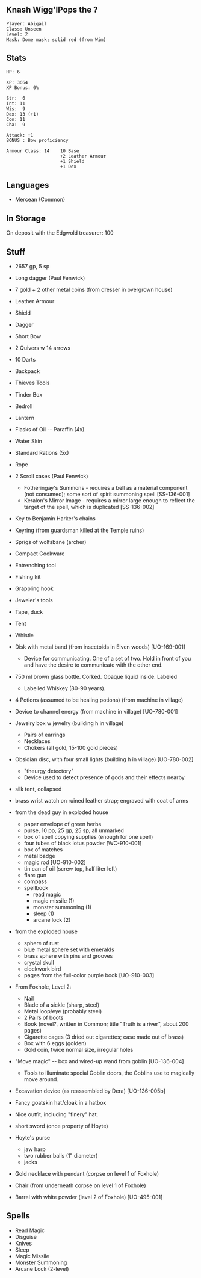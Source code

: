 
## Knash Wigg'lPops the ?

    Player: Abigail
    Class: Unseen
    Level: 2
    Mask: Dome mask; solid red (from Wim)

## Stats

    HP: 6

    XP: 3664
    XP Bonus: 0%

    Str:  6
    Int: 11
    Wis:  9
    Dex: 13 (+1)
    Con: 11
    Cha:  9

    Attack: +1
    BONUS : Bow proficiency

    Armour Class: 14    10 Base
                        +2 Leather Armour
                        +1 Shield
                        +1 Dex

## Languages

- Mercean (Common)

## In Storage

On deposit with the Edgwold treasurer: 100


## Stuff

* 2657 gp, 5 sp
* Long dagger (Paul Fenwick)

* 7 gold + 2 other metal coins (from dresser in overgrown house)
* Leather Armour
* Shield
* Dagger
* Short Bow
* 2 Quivers w 14 arrows
* 10 Darts
* Backpack
* Thieves Tools
* Tinder Box
* Bedroll
* Lantern
* Flasks of Oil -- Paraffin (4x)
* Water Skin
* Standard Rations (5x)
* Rope
* 2 Scroll cases (Paul Fenwick)
  * Fotheringay's Summons - requires a bell as a material component (not
    consumed); some sort of spirit summoning spell [SS-136-001]
  * Keralon's Mirror Image - requires a mirror large enough to reflect the
    target of the spell, which is duplicated [SS-136-002]
* Key to Benjamin Harker's chains
* Keyring (from guardsman killed at the Temple ruins)
* Sprigs of wolfsbane (archer)
* Compact Cookware
* Entrenching tool
* Fishing kit
* Grappling hook
* Jeweler's tools
* Tape, duck
* Tent
* Whistle
* Disk with metal band (from insectoids in Elven woods) [UO-169-001]
   - Device for communicating. One of a set of two. Hold in front of
     you and have the desire to communicate with the other end.
* 750 ml brown glass bottle. Corked. Opaque liquid inside. Labeled
   - Labelled Whiskey (80-90 years).
* 4 Potions (assumed to be healing potions) (from machine in village)
* Device to channel energy (from machine in village) [UO-780-001]
* Jewelry box w jewelry (building h in village)
   + Pairs of earrings
   + Necklaces
   + Chokers    (all gold, 15-100 gold pieces)
* Obsidian disc, with four small lights (building h in village) [UO-780-002]
  - "theurgy detectory"
   - Device used to detect presence of gods and their effects nearby
* silk tent, collapsed
* brass wrist watch  on ruined leather strap; engraved with coat of arms
* from the dead guy in exploded house
  * paper envelope of green herbs
  * purse, 10 pp, 25 gp, 25 sp, all unmarked
  * box of spell copying supplies (enough for one spell)
  * four tubes of black lotus powder [WC-910-001]
  * box of matches
  * metal badge
  * magic rod [UO-910-002]
  * tin can of oil (screw top, half liter left)
  * flare gun
  * compass
  * spellbook
    * read magic
    * magic missile (1)
    * monster summoning (1)
    * sleep (1)
    * arcane lock (2)
* from the exploded house
  * sphere of rust
  * blue metal sphere set with emeralds
  * brass sphere with pins and grooves
  * crystal skull
  * clockwork bird
  * pages from the full-color purple book [UO-910-003]
* From Foxhole, Level 2:
  * Nail
  * Blade of a sickle (sharp, steel)
  * Metal loop/eye (probably steel)
  * 2 Pairs of boots
  * Book (novel?, written in Common; title "Truth is a river", about 200 pages)
  * Cigarette cages (3 dried out cigarettes; case made out of brass)
  * Box with 6 eggs (golden)
  * Gold coin, twice normal size, irregular holes

* "Move magic" -- box and wired-up wand from goblin [UO-136-004]
    - Tools to illuminate special Goblin doors, the Goblins use to
      magically move around.
* Excavation device (as reassembled by Dera) [UO-136-005b]

* Fancy goatskin hat/cloak in a hatbox
* Nice outfit, including "finery" hat.
* short sword (once property of Hoyte)
* Hoyte's purse
  * jaw harp
  * two rubber balls (1" diameter)
  * jacks
* Gold necklace with pendant (corpse on level 1 of Foxhole)
* Chair (from underneath corpse on level 1 of Foxhole)
* Barrel with white powder (level 2 of Foxhole) [UO-495-001]

## Spells

* Read Magic
* Disguise
* Knives
* Sleep
* Magic Missile
* Monster Summoning
* Arcane Lock (2-level)
